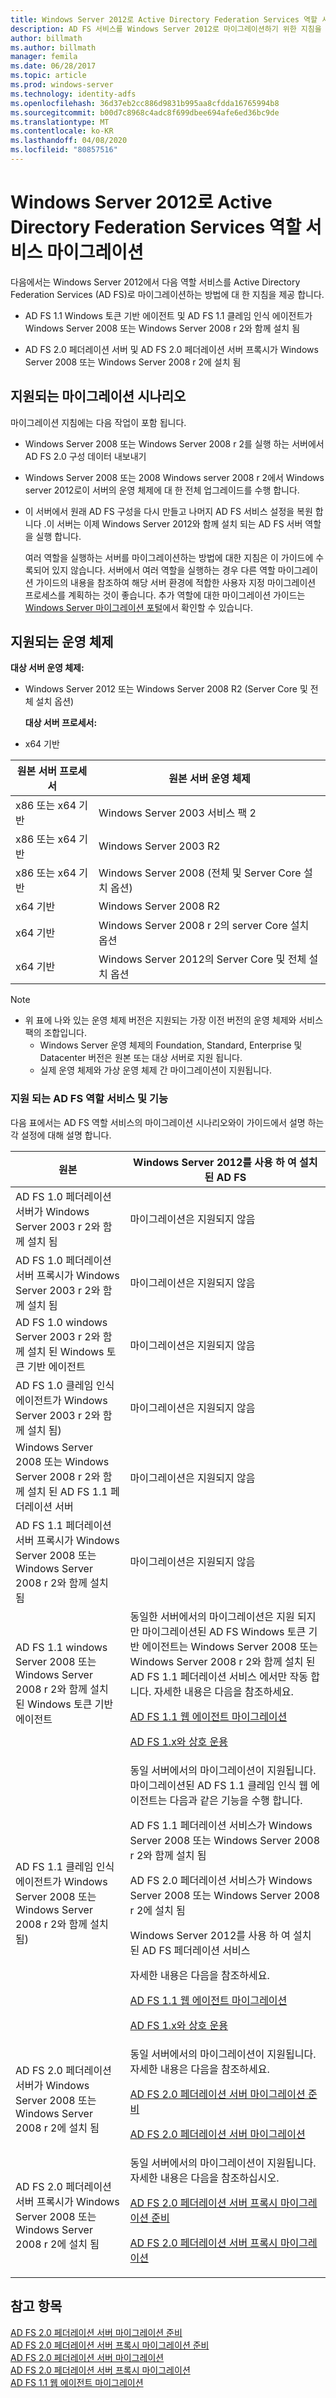 ```yaml
---
title: Windows Server 2012로 Active Directory Federation Services 역할 서비스 마이그레이션
description: AD FS 서비스를 Windows Server 2012로 마이그레이션하기 위한 지침을 제공 합니다.
author: billmath
ms.author: billmath
manager: femila
ms.date: 06/28/2017
ms.topic: article
ms.prod: windows-server
ms.technology: identity-adfs
ms.openlocfilehash: 36d37eb2cc886d9831b995aa8cfdda16765994b8
ms.sourcegitcommit: b00d7c8968c4adc8f699dbee694afe6ed36bc9de
ms.translationtype: MT
ms.contentlocale: ko-KR
ms.lasthandoff: 04/08/2020
ms.locfileid: "80857516"
---
```

# <a name="migrate-active-directory-federation-services-role-services-to-windows-server-2012"></a>Windows Server 2012로 Active Directory Federation Services 역할 서비스 마이그레이션

다음에서는 Windows Server 2012에서 다음 역할 서비스를 Active Directory Federation Services (AD FS)로 마이그레이션하는 방법에 대 한 지침을 제공 합니다.  
  
-   AD FS 1.1 Windows 토큰 기반 에이전트 및 AD FS 1.1 클레임 인식 에이전트가 Windows Server 2008 또는 Windows Server 2008 r 2와 함께 설치 됨  
  
-   AD FS 2.0 페더레이션 서버 및 AD FS 2.0 페더레이션 서버 프록시가 Windows Server 2008 또는 Windows Server 2008 r 2에 설치 됨    
  
## <a name="supported-migration-scenarios"></a>지원되는 마이그레이션 시나리오  
 마이그레이션 지침에는 다음 작업이 포함 됩니다.  
  
- Windows Server 2008 또는 Windows Server 2008 r 2를 실행 하는 서버에서 AD FS 2.0 구성 데이터 내보내기  
  
- Windows Server 2008 또는 2008 Windows server 2008 r 2에서 Windows server 2012로이 서버의 운영 체제에 대 한 전체 업그레이드를 수행 합니다.
  
- 이 서버에서 원래 AD FS 구성을 다시 만들고 나머지 AD FS 서비스 설정을 복원 합니다 .이 서버는 이제 Windows Server 2012와 함께 설치 되는 AD FS 서버 역할을 실행 합니다.  
  
  여러 역할을 실행하는 서버를 마이그레이션하는 방법에 대한 지침은 이 가이드에 수록되어 있지 않습니다. 서버에서 여러 역할을 실행하는 경우 다른 역할 마이그레이션 가이드의 내용을 참조하여 해당 서버 환경에 적합한 사용자 지정 마이그레이션 프로세스를 계획하는 것이 좋습니다. 추가 역할에 대한 마이그레이션 가이드는 [Windows Server 마이그레이션 포털](https://go.microsoft.com/fwlink/?LinkId=247608)에서 확인할 수 있습니다.  
  
## <a name="supported-operating-systems"></a>지원되는 운영 체제  
 **대상 서버 운영 체제:**  
  

- Windows Server 2012 또는 Windows Server 2008 R2 (Server Core 및 전체 설치 옵션)  
  
  **대상 서버 프로세서:**  
  

- x64 기반  
  
|원본 서버 프로세서|원본 서버 운영 체제|  
|-----|-----|  
|x86 또는 x64 기반|Windows Server 2003 서비스 팩 2|  
|x86 또는 x64 기반|Windows Server 2003 R2|  
|x86 또는 x64 기반|Windows Server 2008 (전체 및 Server Core 설치 옵션)|  
|x64 기반|Windows Server 2008 R2|  
|x64 기반|Windows Server 2008 r 2의 server Core 설치 옵션|  
|x64 기반|Windows Server 2012의 Server Core 및 전체 설치 옵션|  
  
> [!NOTE]
> - 위 표에 나와 있는 운영 체제 버전은 지원되는 가장 이전 버전의 운영 체제와 서비스 팩의 조합입니다.  
>   -   Windows Server 운영 체제의 Foundation, Standard, Enterprise 및 Datacenter 버전은 원본 또는 대상 서버로 지원 됩니다.  
>   -   실제 운영 체제와 가상 운영 체제 간 마이그레이션이 지원됩니다.  
  
### <a name="supported-ad-fs-role-services-and-features"></a>지원 되는 AD FS 역할 서비스 및 기능  
 다음 표에서는 AD FS 역할 서비스의 마이그레이션 시나리오와이 가이드에서 설명 하는 각 설정에 대해 설명 합니다.  
  
|원본|Windows Server 2012를 사용 하 여 설치 된 AD FS|  
|----------|-----|  
|AD FS 1.0 페더레이션 서버가 Windows Server 2003 r 2와 함께 설치 됨|마이그레이션은 지원되지 않음|  
|AD FS 1.0 페더레이션 서버 프록시가 Windows Server 2003 r 2와 함께 설치 됨|마이그레이션은 지원되지 않음|  
|AD FS 1.0 windows Server 2003 r 2와 함께 설치 된 Windows 토큰 기반 에이전트|마이그레이션은 지원되지 않음|  
|AD FS 1.0 클레임 인식 에이전트가 Windows Server 2003 r 2와 함께 설치 됨)|마이그레이션은 지원되지 않음|  
|Windows Server 2008 또는 Windows Server 2008 r 2와 함께 설치 된 AD FS 1.1 페더레이션 서버|마이그레이션은 지원되지 않음|  
|AD FS 1.1 페더레이션 서버 프록시가 Windows Server 2008 또는 Windows Server 2008 r 2와 함께 설치 됨|마이그레이션은 지원되지 않음|  
|AD FS 1.1 windows Server 2008 또는 Windows Server 2008 r 2와 함께 설치 된 Windows 토큰 기반 에이전트|동일한 서버에서의 마이그레이션은 지원 되지만 마이그레이션된 AD FS Windows 토큰 기반 에이전트는 Windows Server 2008 또는 Windows Server 2008 r 2와 함께 설치 된 AD FS 1.1 페더레이션 서비스 에서만 작동 합니다. 자세한 내용은 다음을 참조하세요.<p> [AD FS 1.1 웹 에이전트 마이그레이션](migrate-the-ad-fs-web-agent.md)<p> [AD FS 1.x와 상호 운용](Interoperating-with-AD-FS-1.x.md)|  
|AD FS 1.1 클레임 인식 에이전트가 Windows Server 2008 또는 Windows Server 2008 r 2와 함께 설치 됨)|동일 서버에서의 마이그레이션이 지원됩니다. 마이그레이션된 AD FS 1.1 클레임 인식 웹 에이전트는 다음과 같은 기능을 수행 합니다.<p> AD FS 1.1 페더레이션 서비스가 Windows Server 2008 또는 Windows Server 2008 r 2와 함께 설치 됨<p> AD FS 2.0 페더레이션 서비스가 Windows Server 2008 또는 Windows Server 2008 r 2에 설치 됨<p> Windows Server 2012를 사용 하 여 설치 된 AD FS 페더레이션 서비스<p> 자세한 내용은 다음을 참조하세요.<p> [AD FS 1.1 웹 에이전트 마이그레이션](migrate-the-ad-fs-web-agent.md)<p> [AD FS 1.x와 상호 운용](Interoperating-with-AD-FS-1.x.md)|  
|AD FS 2.0 페더레이션 서버가 Windows Server 2008 또는 Windows Server 2008 r 2에 설치 됨|동일 서버에서의 마이그레이션이 지원됩니다. 자세한 내용은 다음을 참조하세요.<p> [AD FS 2.0 페더레이션 서버 마이그레이션 준비](prepare-to-migrate-ad-fs-fed-server.md)<p> [AD FS 2.0 페더레이션 서버 마이그레이션](migrate-the-ad-fs-fed-server.md)|  
|AD FS 2.0 페더레이션 서버 프록시가 Windows Server 2008 또는 Windows Server 2008 r 2에 설치 됨|동일 서버에서의 마이그레이션이 지원됩니다.  자세한 내용은 다음을 참조하십시오.<p> [AD FS 2.0 페더레이션 서버 프록시 마이그레이션 준비](prepare-to-migrate-ad-fs-fed-proxy.md)<p> [AD FS 2.0 페더레이션 서버 프록시 마이그레이션](migrate-the-ad-fs-2-fed-server-proxy.md)|  
  
## <a name="see-also"></a>참고 항목  
 [AD FS 2.0 페더레이션 서버 마이그레이션 준비](prepare-to-migrate-ad-fs-fed-server.md)   
 [AD FS 2.0 페더레이션 서버 프록시  마이그레이션 준비](prepare-to-migrate-ad-fs-fed-proxy.md)  
 [AD FS 2.0 페더레이션 서버 마이그레이션](migrate-the-ad-fs-fed-server.md)   
 [AD FS 2.0 페더레이션 서버 프록시  마이그레이션](migrate-the-ad-fs-2-fed-server-proxy.md)  
 [AD FS 1.1 웹 에이전트 마이그레이션](migrate-the-ad-fs-web-agent.md)